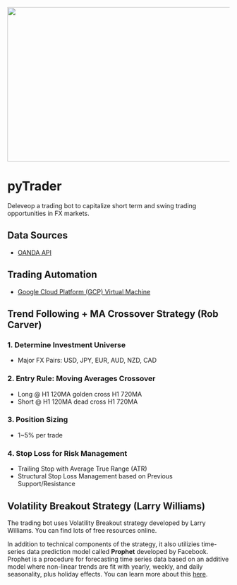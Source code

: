 <p align="center">
  <img width="800" height="350" src="https://user-images.githubusercontent.com/41933169/139356204-1253068f-b11c-4507-a921-6e77112b7a55.png">
</p>

# pyTrader

Deleveop a trading bot to capitalize short term and swing trading opportunities in FX markets.

## Data Sources

- [OANDA API](https://developer.oanda.com/)

## Trading Automation 

- [Google Cloud Platform (GCP) Virtual Machine](https://cloud.google.com/)

## Trend Following + MA Crossover Strategy (Rob Carver)

### 1. Determine Investment Universe

- Major FX Pairs: USD, JPY, EUR, AUD, NZD, CAD

### 2. Entry Rule: Moving Averages Crossover

- Long @ H1 120MA golden cross H1 720MA
- Short @ H1 120MA dead cross H1 720MA

### 3. Position Sizing

- 1~5% per trade

### 4. Stop Loss for Risk Management

- Trailing Stop with Average True Range (ATR)
- Structural Stop Loss Management based on Previous Support/Resistance

## Volatility Breakout Strategy (Larry Williams)

The trading bot uses Volatility Breakout strategy developed by Larry Williams. You can find lots of free resources online. 

In addition to technical components of the strategy, it also utilizies time-series data prediction model called **Prophet** developed by Facebook. Prophet is a procedure for forecasting time series data based on an additive model where non-linear trends are fit with yearly, weekly, and daily seasonality, plus holiday effects. You can learn more about this [here](https://facebook.github.io/prophet/).
